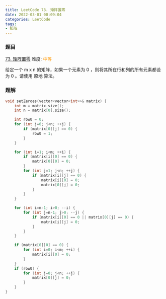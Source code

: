 ```yaml
---
title: LeetCode 73. 矩阵置零
date: 2022-03-01 00:09:04
categories: LeetCode
tags:
- 矩阵
---
```


### 题目
[73. 矩阵置零](https://leetcode-cn.com/problems/set-matrix-zeroes/)
难度: <span style="color: rgba(255, 161, 25, 1);">中等</span>

给定一个 m x n 的矩阵，如果一个元素为 0 ，则将其所在行和列的所有元素都设为 0 。请使用 原地 算法。
<!-- more -->

### 题解
``` cpp
void setZeroes(vector<vector<int>>& matrix) {
    int m = matrix.size();
    int n = matrix[0].size();

    int row0 = 0;
    for (int j=0; j<n; ++j) {
        if (matrix[0][j] == 0) {
            row0 = 1;
        }
    }

    for (int i=1; i<m; ++i) {
        if (matrix[i][0] == 0) {
            matrix[0][0] = 0;
        }
        for (int j=1; j<n; ++j) {
            if (matrix[i][j] == 0) {
                matrix[i][0] = 0;
                matrix[0][j] = 0;
            }
        }
    }

    for (int i=m-1; i>0; --i) {
        for (int j=n-1; j>0; --j) {
            if (matrix[i][0] == 0 || matrix[0][j] == 0) {
                matrix[i][j] = 0;
            }
        }
    }

    if (matrix[0][0] == 0) {
        for (int i=0; i<m; ++i) {
            matrix[i][0] = 0;
        }
    }
    if (row0) {
        for (int j=0; j<n; ++j) {
            matrix[0][j] = 0;
        }
    }
}
```
